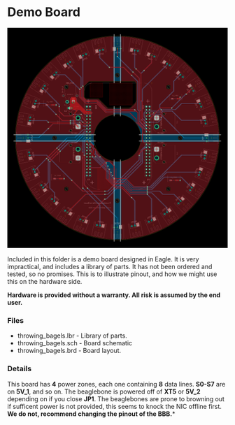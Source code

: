 # Demo Board

![Demo Board](pcb/throwing_bagels.png)

Included in this folder is a demo board designed in Eagle. It is very impractical, and includes a library of parts. It has not been ordered and tested, so no promises. This is to illustrate pinout, and how we might use this on the hardware side.

**Hardware is provided without a warranty. 
All risk is assumed by the end user.**

### Files

- throwing_bagels.lbr - Library of parts.
- throwing_bagels.sch - Board schematic
- throwing_bagels.brd - Board layout.

### Details

This board has **4** power zones, each one containing **8** data lines. **S0-S7** are on **5V_1**, and so on. The beaglebone is powered off of **XT5** or **5V_2** depending on if you close **JP1**. The beaglebones are prone to browning out if sufficent power is not provided, this seems to knock the NIC offline first. **We do not, recommend changing the pinout of the BBB.***